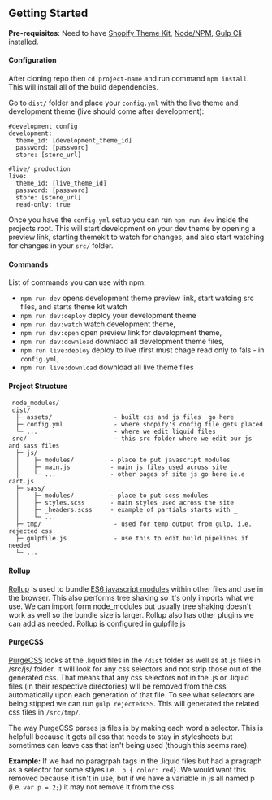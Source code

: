  ## Getting Started ##

 **Pre-requisites**: Need to have [Shopify Theme Kit](https://shopify.github.io/themekit/), [Node/NPM](https://nodejs.org/), [Gulp Cli](https://gulpjs.com/docs/en/getting-started/quick-start) installed.
 
 #### Configuration ####
After cloning repo then `cd project-name` and run command `npm install`.
This will install all of the build dependencies.

 Go to `dist/` folder and place your `config.yml` with the live theme and development theme (live should come after development):
```
#development config
development:
  theme_id: [development_theme_id]
  password: [password]
  store: [store_url]

#live/ production
live:
  theme_id: [live_theme_id]
  password: [password]
  store: [store_url]
  read-only: true
```
  Once you have the `config.yml` setup you can run `npm run dev` inside the projects root. This will start development on your dev theme by opening a preview link, starting themekit to watch for changes, and also start watching for changes in your `src/` folder.

#### Commands ####
  List of commands you can use with npm:
 - `npm run dev` opens development theme preview link, start watcing src files, and starts theme kit watch
 - `npm run dev:deploy` deploy your development theme
 - `npm run dev:watch` watch development theme,
 - `npm run dev:open` open preview link for development theme,
 - `npm run dev:download` downlaod all development theme files,
 - `npm run live:deploy` deploy to live (first must chage read only to fals - in `config.yml`,
 - `npm run live:download` download all live theme files

 #### Project Structure ####
 ```
  node_modules/
  dist/
   ├─ assets/                 - built css and js files  go here
   ├─ config.yml              - where shopify's config file gets placed
   └─ ...                     - where we edit liquid files
  src/                        - this src folder where we edit our js and sass files
   ├─ js/
   │    ├─ modules/          - place to put javascript modules
   │    ├─ main.js           - main js files used across site
   │    └─ ...               - other pages of site js go here ie.e cart.js
   ├─ sass/
   │    ├─ modules/          - place to put scss modules
   │    ├─ styles.scss       - main styles used across the site
   │    ├─ _headers.scss     - example of partials starts with _
   │    └─ ...     
   ├─ tmp/                    - used for temp output from gulp, i.e. rejected css          
   ├─ gulpfile.js             - use this to edit build pipelines if needed
   └─ ... 
 ```
#### Rollup ####
 [Rollup](https://rollupjs.org/guide/en/) is used to bundle [ES6 javascript modules](https://developer.mozilla.org/en-US/docs/Web/JavaScript/Guide/Modules) within other files and use in the browser. This also performs tree shaking so it's only imports what we use.
 We can import form node_modules but usually tree shaking doesn't work as well so the bundle size is larger. Rollup also has other plugins we can add as needed.
 Rollup is configured in gulpfile.js

#### PurgeCSS ####

 [PurgeCSS](https://purgecss.com/) looks at the .liquid files in the `/dist` folder as well as at .js files in /src/js/ folder. It will look for any css selectors and not strip those out of the generated css. That means that any css selectors not in the .js or .liquid files (in their respective directories) will be removed from the css automatically upon each generation of that file. To see what selectors are being stipped we can run `gulp rejectedCSS`. This will generated the related css files in `/src/tmp/`. 

 The way PurgeCSS parses js files is by making each word a selector. This is helpfull because it gets all css that needs to stay in stylesheets but sometimes can leave css that isn't being used (though this seems rare). 

 **Example:** If we had no paragrpah tags in the .liquid files but had a pragraph as a selector for some stlyes i.e. ` p { color: red}`. We would want this removed because it isn't in use, but if we have a variable in js all named p (i.e. `var p = 2;`) it may not remove it from the css. 
